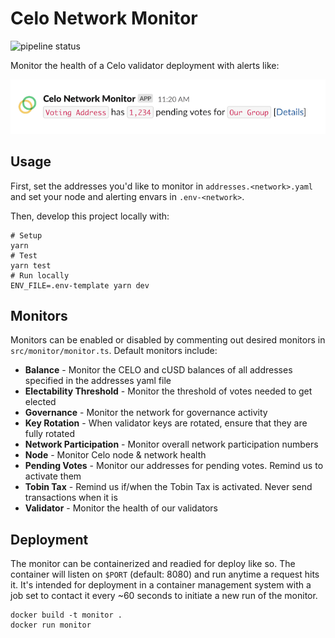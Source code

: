 Celo Network Monitor
====================

![pipeline status](https://gitlab.com/polychainlabs/celo-network-monitor/badges/master/pipeline.svg)

Monitor the health of a Celo validator deployment with alerts like:

![Example Alert](example.png)

## Usage

First, set the addresses you'd like to monitor in `addresses.<network>.yaml` and set your node and alerting envars in `.env-<network>`. 

Then, develop this project locally with:

```shell
# Setup
yarn
# Test
yarn test
# Run locally
ENV_FILE=.env-template yarn dev
```

## Monitors

Monitors can be enabled or disabled by commenting out desired monitors in `src/monitor/monitor.ts`. Default monitors include:

* **Balance** - Monitor the CELO and cUSD balances of all addresses specified in the addresses yaml file
* **Electability Threshold** - Monitor the threshold of votes needed to get elected
* **Governance** - Monitor the network for governance activity
* **Key Rotation** - When validator keys are rotated, ensure that they are fully rotated
* **Network Participation** - Monitor overall network participation numbers
* **Node** - Monitor Celo node & network health
* **Pending Votes** - Monitor our addresses for pending votes. Remind us to activate them
* **Tobin Tax** - Remind us if/when the Tobin Tax is activated. Never send transactions when it is
* **Validator** - Monitor the health of our validators

## Deployment

The monitor can be containerized and readied for deploy like so. The container will listen on `$PORT` (default: 8080) and run anytime a request hits it. It's intended for deployment in a container management system with a job set to contact it every ~60 seconds to initiate a new run of the monitor.

```shell
docker build -t monitor .
docker run monitor
```